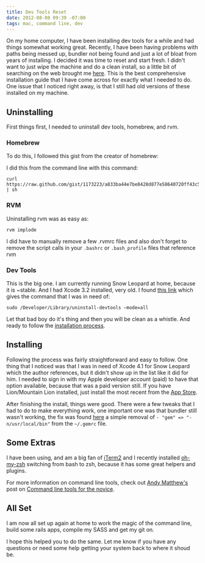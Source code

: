 ```yaml
---
title: Dev Tools Reset
date: 2012-08-08 09:39 -07:00
tags: mac, command line, dev
---
```

On my home computer, I have been installing dev tools for a while and had things somewhat working great. Recently, I have been having problems with paths being messed up, bundler not being found and just a lot of bloat from years of installing. I decided it was time to reset and start fresh. I didn't want to just wipe the machine and do a clean install, so a little bit of searching on the web brought me [here](http://www.moncefbelyamani.com/how-to-install-xcode-homebrew-git-rvm-ruby-on-mac/). This is the best comprehensive installation guide that I have come across for exactly what I needed to do. One issue that I noticed right away, is that I still had old versions of these installed on my machine.

## Uninstalling
First things first, I needed to uninstall dev tools, homebrew, and rvm. 

### Homebrew
To do this, I followed this gist from the creator of homebrew:
<script src="https://gist.github.com/1173223.js?file=uninstall_homebrew.sh"></script>
I did this from the command line with this command:

    curl https://raw.github.com/gist/1173223/a833ba44e7be8428d877e58640720ff43c59dbad/uninstall_homebrew.sh | sh

### RVM
Uninstalling rvm was as easy as:

    rvm implode
    
I did have to manually remove a few .rvmrc files and also don't forget to remove the script calls in your `.bashrc` or `.bash_profile` files that reference rvm

### Dev Tools
This is the big one. I am currently running Snow Leopard at home, because it is ~stable. And I had Xcode 3.2 installed, very old. I found [this link](http://pushkararora.com/how-to/how-to-uninstall-xcode-completely/) which gives the command that I was in need of:

    sudo /Developer/Library/uninstall-devtools –mode=all
    
Let that bad boy do it's thing and then you will be clean as a whistle. And ready to follow the [installation process](http://www.moncefbelyamani.com/how-to-install-xcode-homebrew-git-rvm-ruby-on-mac/).

## Installing
Following the process was fairly straightforward and easy to follow. One thing that I noticed was that I was in need of Xcode 4.1 for Snow Leopard which the author references, but it didn't show up in the list like it did for him. I needed to sign in with my Apple developer account (paid) to have that option available, because that was a paid version still. If you have Lion/Mountain Lion installed, just install the most recent from the [App Store](http://itunes.apple.com/us/app/xcode/id497799835?mt=12).

After finishing the install, things were good. There were a few tweaks that I had to do to make everything work, one important one was that bundler still wasn't working, the fix was found [here](https://github.com/wayneeseguin/rvm/issues/1043#issuecomment-7336267) a simple removal of `- "gem" => "-n/usr/local/bin"` from the `~/.gemrc` file.

## Some Extras
I have been using, and am a big fan of [iTerm2](http://www.iterm2.com/#/section/home) and I recently installed [oh-my-zsh](https://github.com/robbyrussell/oh-my-zsh/) switching from bash to zsh, because it has some great helpers and plugins.

For more information on command line tools, check out [Andy Matthew's](http://twitter.com/commadelimited) post on [Command line tools for the novice](http://andymatthews.net/read/2012/07/24/Command-line-tools-for-the-novice).

## All Set
I am now all set up again at home to work the magic of the command line, build some rails apps, compile my SASS and get my git on.

I hope this helped you to do the same. Let me know if you have any questions or need some help getting your system back to where it shoud be.
